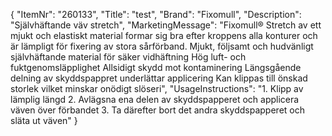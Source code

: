 {
  "ItemNr": "260133",
  "Title": "test",
  "Brand": "Fixomull",
  "Description": "Självhäftande väv stretch",
  "MarketingMessage": "Fixomull® Stretch av ett mjukt och elastiskt material formar sig bra efter kroppens alla konturer och är lämpligt för fixering av stora sårförband. Mjukt, följsamt och hudvänligt självhäftande material för säker vidhäftning Hög luft- och fuktgenomsläpplighet Allsidigt skydd mot kontaminering Längsgående delning av skyddspappret underlättar applicering Kan klippas till önskad storlek vilket minskar onödigt slöseri",
  "UsageInstructions": "1. Klipp av lämplig längd 2. Avlägsna ena delen av skyddspapperet och applicera väven över förbandet  3. Ta därefter bort det andra skyddspapperet och släta ut väven"
}